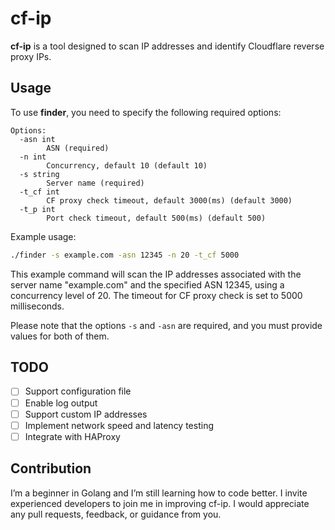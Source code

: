 # cf-ip

**cf-ip** is a tool designed to scan IP addresses and identify Cloudflare reverse proxy IPs.

## Usage

To use **finder**, you need to specify the following required options:

```
Options:
  -asn int
        ASN (required)
  -n int
        Concurrency, default 10 (default 10)
  -s string
        Server name (required)
  -t_cf int
        CF proxy check timeout, default 3000(ms) (default 3000)
  -t_p int
        Port check timeout, default 500(ms) (default 500)
```

Example usage:

```bash
./finder -s example.com -asn 12345 -n 20 -t_cf 5000
```

This example command will scan the IP addresses associated with the server name "example.com" and the specified ASN 12345, using a concurrency level of 20. The timeout for CF proxy check is set to 5000 milliseconds.

Please note that the options `-s` and `-asn` are required, and you must provide values for both of them.

## TODO

- [ ] Support configuration file
- [ ] Enable log output
- [ ] Support custom IP addresses
- [ ] Implement network speed and latency testing
- [ ] Integrate with HAProxy

## Contribution

I’m a beginner in Golang and I’m still learning how to code better. I invite experienced developers to join me in improving cf-ip. I would appreciate any pull requests, feedback, or guidance from you.
